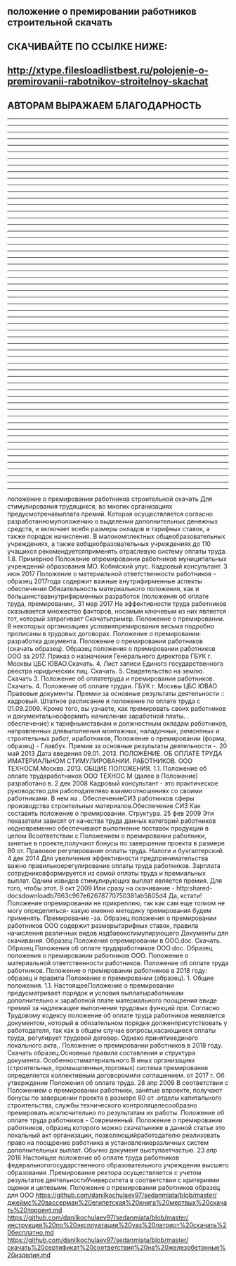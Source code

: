 положение о премировании работников строительной скачать
--------------------------------------------------
СКАЧИВАЙТЕ ПО ССЫЛКЕ НИЖЕ:
--------------------------------------------------
http://xtype.filesloadlistbest.ru/polojenie-o-premirovanii-rabotnikov-stroitelnoy-skachat
--------------------------------------------------
АВТОРАМ ВЫРАЖАЕМ БЛАГОДАРНОСТЬ
--------------------------------------------------
--------------------------------------------------
--------------------------------------------------
--------------------------------------------------
--------------------------------------------------
--------------------------------------------------
--------------------------------------------------
--------------------------------------------------
--------------------------------------------------
--------------------------------------------------
--------------------------------------------------
--------------------------------------------------
--------------------------------------------------
--------------------------------------------------
--------------------------------------------------
--------------------------------------------------
--------------------------------------------------
--------------------------------------------------
--------------------------------------------------
--------------------------------------------------
--------------------------------------------------
--------------------------------------------------
--------------------------------------------------
--------------------------------------------------
--------------------------------------------------
--------------------------------------------------
--------------------------------------------------
--------------------------------------------------
--------------------------------------------------
--------------------------------------------------
--------------------------------------------------
--------------------------------------------------
--------------------------------------------------
--------------------------------------------------
--------------------------------------------------
--------------------------------------------------
--------------------------------------------------
--------------------------------------------------
--------------------------------------------------
--------------------------------------------------
--------------------------------------------------
--------------------------------------------------
--------------------------------------------------
--------------------------------------------------
--------------------------------------------------
--------------------------------------------------
--------------------------------------------------
--------------------------------------------------
--------------------------------------------------
--------------------------------------------------
--------------------------------------------------
--------------------------------------------------
--------------------------------------------------
--------------------------------------------------
--------------------------------------------------
--------------------------------------------------
--------------------------------------------------
--------------------------------------------------
положение о премировании работников строительной скачать Для стимулирования трудящихся, во многих организациях предусмотренавыплата премий. Которая осуществляется согласно разработанномуположению о выделении дополнительных денежных средств, и включает всебя размеры окладов и тарифных ставок, а также порядок начисления. В малокомплектных общеобразовательных учреждениях, а также вобщеобразовательных учреждениях до 110 учащихся рекомендуетсяприменять отраслевую систему оплаты труда. 1.8. Примерное Положение опремировании работников муниципальных учреждений образования МО. Кобяйский улус. Кадровый консультант. 3 июн 2017  Положение о материальной ответственности работников - образец 2017года содержит важные внутрифирменные аспекты обеспечения Обязательность материального положения, как и большинствавнутрифирменных разработок (положения об оплате труда, премировании,. 31 мар 2017  На эффективности труда работников сказывается множество факторов, носамым ключевым из них является тот, который затрагивает  Скачатьпример. Положение о премировании. В некоторых организациях условияпремирования весьма подробно прописаны в трудовых договорах. Положение о премировании: разработка документа. Положение о премировании работников (скачать образец). Образец положения о премировании работников ООО за 2017. Приказ о назначении Генерального директора ГБУК г. Москвы ЦБС ЮВАО.Скачать. 4. Лист записи Единого государственного реестра юридических лиц. Скачать. 5. Свидетельство на землю. Скачать  3. Положение об оплатетруда и премировании работников. Скачать. 4. Положение об оплате трудаи. ГБУК г. Москвы ЦБС ЮВАО Правовые документы. Премии за основные результаты деятельности :: кадровый. Штатное расписание и положение по оплате труда с 01.09.2009. Кроме того, вы узнаете, как премировать своих работников и документальнооформить начисление заработной платы. . обеспечение) к тарифнымставкам и должностным окладам работников, направленных длявыполнения монтажных, наладочных, ремонтных и строительных работ, иработников,
Положение о премировании (форма, образец) - Главбух. Премии за основные результаты деятельности -. 20 май 2013  Дата введения 09.01. 2013. ПОЛОЖЕНИЕ. ОБ ОПЛАТЕ ТРУДА ИМАТЕРИАЛЬНОМ СТИМУЛИРОВАНИИ. РАБОТНИКОВ. ООО ТЕХНОСМ.Москва. 2013. ОБЩИЕ ПОЛОЖЕНИЯ. 1.1. Положение об оплате трудаработников ООО ТЕХНОС  М (далее в Положение) разработано в. 2 дек 2008  Кадровый консультант - это практическое руководство для работодателяво взаимоотношениях со своими работниками. В нем на . ОбеспечениеСИЗ работников сферы производства строительных материалов.Обеспечение СИЗ  Как составить положение о премировании. Структура. 25 фев 2009  Эти показатели зависят от качества труда данных категорий работников иодновременно обеспечивают выполнение поставок продукции в целом  Всоответствии с Положением о премировании работники, занятые в проекте,получают бонусы по завершении проекта в размере 80  от. Правовое регулирование оплаты труда. Налоги и бухгалтерский. 4 дек 2014  Для увеличения эффективности предпринимательства важно правильноерегулирование оплаты труда работников. Зарплата сотрудниковформируется из самой оплаты труда и премиальных выплат. Одним извидов стимулирующих выплат является премия. Для того, чтобы этот. 9 окт 2009  Или сразу на скачивание - http:shared-docsdownloadb7663c967e62678770750381ab5805d4 Да, кстати! Положение опремировании не прикрепляю, так как сам еще толком не могу определиться- какую именно методику премирования будем применять. Премирование -за. Образец положения о премировании работников ООО содержит размерытарифных ставок, правила начисления различных видов надбавокстимулирующего  Документы для скачивания. Образец Положения опремировании в ООО.doc. Скачать. Образец Положения об оплате трудаработников ООО.doc. Образец положения о премировании работников ООО. Положение о материальной ответственности работников. Положение об оплате труда работников. Положение о премировании работников в 2018 году: образец и правила
Положение о премировании (образец). 1. Общие положения. 1.1. НастоящееПоложение о премировании предусматривает порядок и условия выплатыработникам дополнительно к заработной плате материального поощрения ввиде премий за надлежащее выполнение трудовых функций при. Согласно Трудовому кодексу положение об оплате труда работников неявляется документом, который в обязательном порядке долженприсутствовать у работодателя, так как в общем случае вопросы,касающиеся оплаты труда, регулирует трудовой договор. Однако принятиеединого локального акта,. Положение о премировании работников в 2018 году. Скачать образец.Основные правила составления и структура документа. Особенностиматериального  В иных организациях (строительных, промышленных,торговых) система премирования определяется коллективным договоромили соглашением. от   2017 г.  Об утверждении Положения об оплате труда. 28 апр 2009  В соответствии с Положением о премировании работники, занятые впроекте, получают бонусы по завершении проекта в размере 80  от .отделы капитального строительства, службы технического контроляцелесообразно премировать исключительно по результатам их работы. Положение об оплате труда работников - Современный. Положение о премировании работников, образец которого можно скачатьниже в данной статье  это локальный акт организации, позволяющийработодателю реализовать право на поощрение работника и установлениеразличных систем дополнительных выплат. Обычно документ выступаетчастью. 23 апр 2016  Настоящее положение об оплате труда работников федеральногогосударственного образовательного учреждения высшего образования .Премирование ректора осуществляется с учетом результатов деятельностиУниверситета в соответствии с критериями оценки и целевыми. Положение о премировании работников образец для ООО
https://github.com/danilkochulaev97/sedanmiata/blob/master/джеймс%20вассерман%20египетская%20книга%20мертвых%20скачать%20торрент.md
https://github.com/danilkochulaev97/sedanmiata/blob/master/инструкция%20по%20эксплуатации%20уаз%20патриот%20скачать%20бесплатно.md
https://github.com/danilkochulaev97/sedanmiata/blob/master/скачать%20сертификат%20соответствия%20на%20железобетонные%20изделия.md